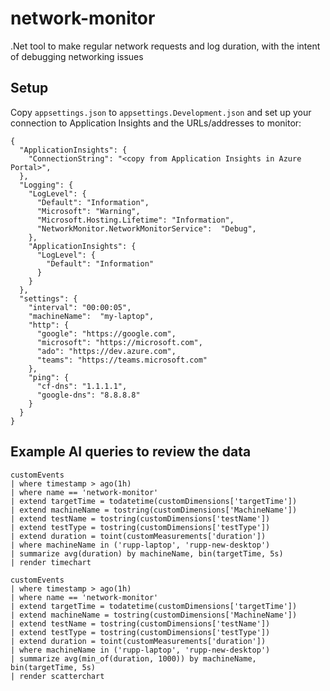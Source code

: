 # network-monitor
.Net tool to make regular network requests and log duration, with the intent of debugging networking issues

## Setup
Copy `appsettings.json` to `appsettings.Development.json` and set up your connection to Application Insights and the URLs/addresses to monitor:
```
{
  "ApplicationInsights": {
    "ConnectionString": "<copy from Application Insights in Azure Portal>",
  },
  "Logging": {
    "LogLevel": {
      "Default": "Information",
      "Microsoft": "Warning",
      "Microsoft.Hosting.Lifetime": "Information",
      "NetworkMonitor.NetworkMonitorService":  "Debug",
    },
    "ApplicationInsights": {
      "LogLevel": {
        "Default": "Information"
      }
    }
  },
  "settings": {
    "interval": "00:00:05",
    "machineName":  "my-laptop",
    "http": {
      "google": "https://google.com",
      "microsoft": "https://microsoft.com",
      "ado": "https://dev.azure.com",
      "teams": "https://teams.microsoft.com"
    },
    "ping": {
      "cf-dns": "1.1.1.1",
      "google-dns": "8.8.8.8"
    }
  }
}
```

## Example AI queries to review the data
```
customEvents
| where timestamp > ago(1h)
| where name == 'network-monitor'
| extend targetTime = todatetime(customDimensions['targetTime'])
| extend machineName = tostring(customDimensions['MachineName'])
| extend testName = tostring(customDimensions['testName'])
| extend testType = tostring(customDimensions['testType'])
| extend duration = toint(customMeasurements['duration'])
| where machineName in ('rupp-laptop', 'rupp-new-desktop')
| summarize avg(duration) by machineName, bin(targetTime, 5s)
| render timechart 
```

```
customEvents
| where timestamp > ago(1h)
| where name == 'network-monitor'
| extend targetTime = todatetime(customDimensions['targetTime'])
| extend machineName = tostring(customDimensions['MachineName'])
| extend testName = tostring(customDimensions['testName'])
| extend testType = tostring(customDimensions['testType'])
| extend duration = toint(customMeasurements['duration'])
| where machineName in ('rupp-laptop', 'rupp-new-desktop')
| summarize avg(min_of(duration, 1000)) by machineName, bin(targetTime, 5s)
| render scatterchart
```